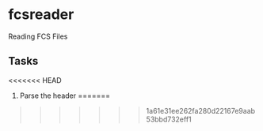 # fcsreader
Reading FCS Files

## Tasks
<<<<<<< HEAD
1. Parse the header
=======
>>>>>>> 1a61e31ee262fa280d22167e9aab53bbd732eff1
